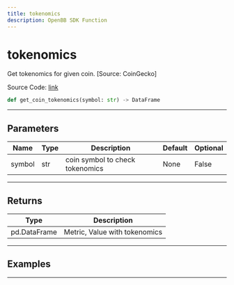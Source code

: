 ```yaml
---
title: tokenomics
description: OpenBB SDK Function
---
```


# tokenomics

Get tokenomics for given coin. [Source: CoinGecko]

Source Code: [link](https://github.com/OpenBB-finance/OpenBBTerminal/tree/main/openbb_terminal/cryptocurrency/due_diligence/pycoingecko_model.py#L253)

```python
def get_coin_tokenomics(symbol: str) -> DataFrame
```
---

## Parameters

| Name | Type | Description | Default | Optional |
| ---- | ---- | ----------- | ------- | -------- |
| symbol | str | coin symbol to check tokenomics | None | False |

---

## Returns

| Type | Description |
| ---- | ----------- |
| pd.DataFrame | Metric, Value with tokenomics |

---

## Examples

---

